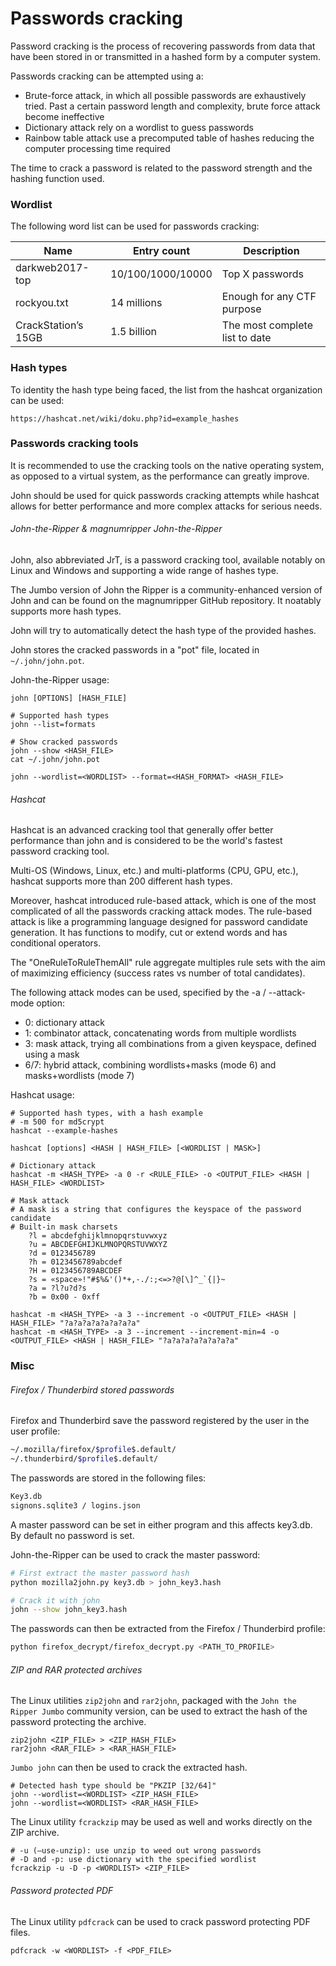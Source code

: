# Passwords cracking

Password cracking is the process of recovering passwords from data that have
been stored in or transmitted in a hashed form by a computer system.  

Passwords cracking can be attempted using a:
  - Brute-force attack, in which all possible passwords are exhaustively
    tried. Past a certain password length and complexity, brute force attack
    become ineffective
  - Dictionary attack rely on a wordlist to guess passwords
  - Rainbow table attack use a precomputed table of hashes reducing the
    computer processing time required

The time to crack a password is related to the password strength and the
hashing function used.

### Wordlist

The following word list can be used for passwords cracking:

| Name | Entry count | Description |
|------|-------------|-------------|
| darkweb2017-top | 10/100/1000/10000 | Top X passwords |
| rockyou.txt | 14 millions | Enough for any CTF purpose |
| CrackStation’s 15GB | 1.5 billion | The most complete list to date |  

### Hash types

To identity the hash type being faced, the list from the hashcat organization
can be used:

```
https://hashcat.net/wiki/doku.php?id=example_hashes
```

### Passwords cracking tools

It is recommended to use the cracking tools on the native operating system,
as opposed to a virtual system, as the performance can greatly improve.

John should be used for quick passwords cracking attempts while hashcat allows
for better performance and more complex attacks for serious needs.

###### John-the-Ripper & magnumripper John-the-Ripper

John, also abbreviated JrT, is a password cracking tool, available notably on
Linux and Windows and supporting a wide range of hashes type.

The Jumbo version of John the Ripper is a community-enhanced version of John and
can be found on the magnumripper GitHub repository. It noatably supports more
hash types.

John will try to automatically detect the hash type of the provided hashes.

John stores the cracked passwords in a "pot" file, located in
`~/.john/john.pot`.

John-the-Ripper usage:

```
john [OPTIONS] [HASH_FILE]

# Supported hash types
john --list=formats

# Show cracked passwords
john --show <HASH_FILE>
cat ~/.john/john.pot

john --wordlist=<WORDLIST> --format=<HASH_FORMAT> <HASH_FILE>
```

###### Hashcat

Hashcat is an advanced cracking tool that generally offer better performance
than john and is considered to be the world's fastest password cracking tool.

Multi-OS (Windows, Linux, etc.) and multi-platforms (CPU, GPU, etc.), hashcat
supports more than 200 different hash types.

Moreover, hashcat introduced rule-based attack, which is one of the most
complicated of all the passwords cracking attack modes. The rule-based attack
is like a programming language designed for password candidate generation. It
has functions to modify, cut or extend words and has conditional operators.

The "OneRuleToRuleThemAll" rule aggregate multiples rule sets with the aim of
maximizing efficiency (success rates vs number of total candidates).

The following attack modes can be used, specified by the -a / --attack-mode
option:
  - 0: dictionary attack
  - 1: combinator attack, concatenating words from multiple wordlists
  - 3: mask attack, trying all combinations from a given keyspace, defined
    using a mask
  - 6/7: hybrid attack, combining wordlists+masks (mode 6) and masks+wordlists
    (mode 7)

Hashcat usage:

```
# Supported hash types, with a hash example
# -m 500 for md5crypt
hashcat --example-hashes

hashcat [options] <HASH | HASH_FILE> [<WORDLIST | MASK>]

# Dictionary attack
hashcat -m <HASH_TYPE> -a 0 -r <RULE_FILE> -o <OUTPUT_FILE> <HASH | HASH_FILE> <WORDLIST>

# Mask attack
# A mask is a string that configures the keyspace of the password candidate
# Built-in mask charsets
    ?l = abcdefghijklmnopqrstuvwxyz
    ?u = ABCDEFGHIJKLMNOPQRSTUVWXYZ
    ?d = 0123456789
    ?h = 0123456789abcdef
    ?H = 0123456789ABCDEF
    ?s = «space»!"#$%&'()*+,-./:;<=>?@[\]^_`{|}~
    ?a = ?l?u?d?s
    ?b = 0x00 - 0xff

hashcat -m <HASH_TYPE> -a 3 --increment -o <OUTPUT_FILE> <HASH | HASH_FILE> "?a?a?a?a?a?a?a?a"
hashcat -m <HASH_TYPE> -a 3 --increment --increment-min=4 -o <OUTPUT_FILE> <HASH | HASH_FILE> "?a?a?a?a?a?a?a?a"
```

### Misc

###### Firefox / Thunderbird stored passwords

Firefox and Thunderbird save the password registered by the user in the user
profile:

```bash
~/.mozilla/firefox/$profile$.default/
~/.thunderbird/$profile$.default/
```

The passwords are stored in the following files:

```bash
Key3.db
signons.sqlite3 / logins.json
```

A master password can be set in either program and this affects key3.db. By
default no password is set.

John-the-Ripper can be used to crack the master password:

```bash
# First extract the master password hash
python mozilla2john.py key3.db > john_key3.hash

# Crack it with john
john --show john_key3.hash
```

The passwords can then be extracted from the Firefox / Thunderbird profile:

```bash
python firefox_decrypt/firefox_decrypt.py <PATH_TO_PROFILE>
```

###### ZIP and RAR protected archives

The Linux utilities `zip2john` and `rar2john`, packaged with the `John the
Ripper Jumbo` community version, can be used to extract the hash of the
password protecting the archive.

```
zip2john <ZIP_FILE> > <ZIP_HASH_FILE>
rar2john <RAR_FILE> > <RAR_HASH_FILE>
```

`Jumbo john` can then be used to crack the extracted hash.

```
# Detected hash type should be "PKZIP [32/64]"
john --wordlist=<WORDLIST> <ZIP_HASH_FILE>
john --wordlist=<WORDLIST> <RAR_HASH_FILE>
```

The Linux utility `fcrackzip` may be used as well and works directly on the ZIP
archive.

```
# -u (–use-unzip): use unzip to weed out wrong passwords
# -D and -p: use dictionary with the specified wordlist
fcrackzip -u -D -p <WORDLIST> <ZIP_FILE>
```

###### Password protected PDF

The Linux utility `pdfcrack` can be used to crack password protecting PDF files.

```
pdfcrack -w <WORDLIST> -f <PDF_FILE>
```
